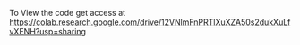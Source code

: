 To View the code get access at 
https://colab.research.google.com/drive/12VNlmFnPRTlXuXZA50s2dukXuLfvXENH?usp=sharing
